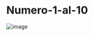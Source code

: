 # Numero-1-al-10
![image](https://github.com/CodyMaster8/Numero-1-al-10/assets/148461269/7d3dfcd7-08bf-4934-83c3-632337d54506)
